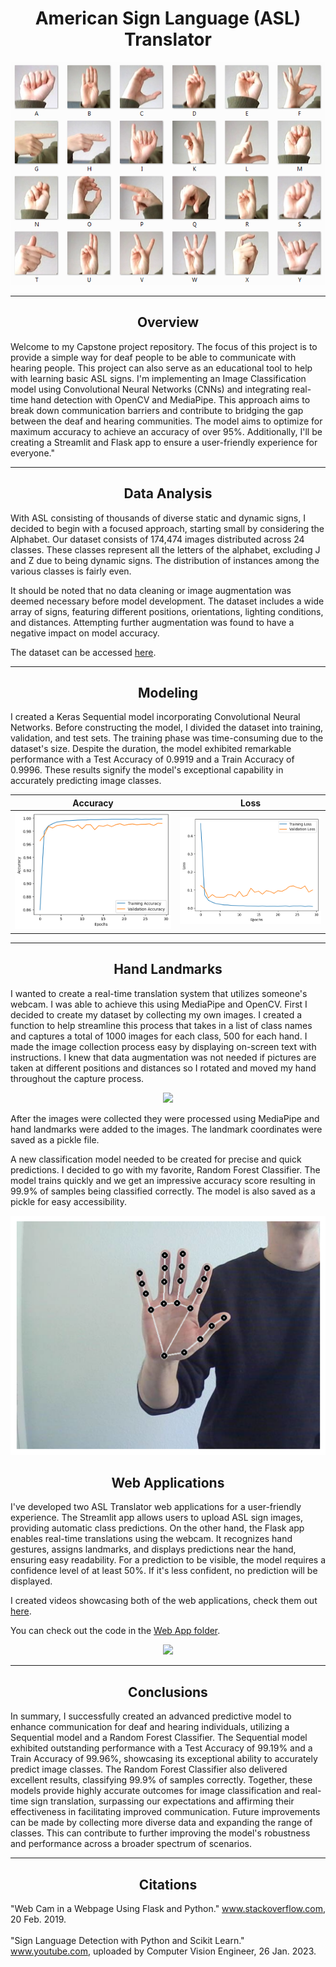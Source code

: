 <h1 align='center'>American Sign Language (ASL) Translator</h1>

<div align='center'>

![](/media/images/amer_sign2.png)

</div>

---

<h2 align='center'>Overview</h2>

<p>
Welcome to my Capstone project repository. The focus of this project is to provide a simple way for deaf people to be able to communicate with hearing people. This project can also serve as an educational tool to help with learning basic ASL signs. I'm implementing an Image Classification model using Convolutional Neural Networks (CNNs) and integrating real-time hand detection with OpenCV and MediaPipe. This approach aims to break down communication barriers and contribute to bridging the gap between the deaf and hearing communities. The model aims to optimize for maximum accuracy to achieve an accuracy of over 95%. Additionally, I'll be creating a Streamlit and Flask app to ensure a user-friendly experience for everyone."
</p>

---

<h2 align='center'>Data Analysis</h2>

<p>
With ASL consisting of thousands of diverse static and dynamic signs, I decided to begin with a focused approach, starting small by considering the Alphabet. Our dataset consists of 174,474 images distributed across 24 classes. These classes represent all the letters of the alphabet, excluding J and Z due to being dynamic signs. The distribution of instances among the various classes is fairly even.

It should be noted that no data cleaning or image augmentation was deemed necessary before model development. The dataset includes a wide array of signs, featuring different positions, orientations, lighting conditions, and distances. Attempting further augmentation was found to have a negative impact on model accuracy.

The dataset can be accessed [here]('https://www.kaggle.com/datasets/debashishsau/aslamerican-sign-language-aplhabet-dataset').

</p>

---

<h2 align='center'>Modeling</h2>

<p>
I created a Keras Sequential model incorporating Convolutional Neural Networks. Before constructing the model, I divided the dataset into training, validation, and test sets. The training phase was time-consuming due to the dataset's size. Despite the duration, the model exhibited remarkable performance with a Test Accuracy of 0.9919 and a Train Accuracy of 0.9996. These results signify the model's exceptional capability in accurately predicting image classes.
</p>

<div align='center'>

|            Accuracy             |            Loss             |
| :-----------------------------: | :-------------------------: |
| ![](/media/images/accuracy.png) | ![](/media/images/loss.png) |

</div>

---

<h2 align='center'>Hand Landmarks</h2>

<p>
I wanted to create a real-time translation system that utilizes someone's webcam. I was able to achieve this using MediaPipe and OpenCV. First I decided to create my dataset by collecting my own images. I created a function to help streamline this process that takes in a list of class names and captures a total of 1000 images for each class, 500 for each hand. I made the image collection process easy by displaying on-screen text with instructions. I knew that data augmentation was not needed if pictures are taken at different positions and distances so I rotated and moved my hand throughout the capture process.

</p>

<div align='center'>

![](/media/videos/data_collection.gif)

</div>

<p>

After the images were collected they were processed using MediaPipe and hand landmarks were added to the images. The landmark coordinates were saved as a pickle file.

A new classification model needed to be created for precise and quick predictions. I decided to go with my favorite, Random Forest Classifier. The model trains quickly and we get an impressive accuracy score resulting in 99.9% of samples being classified correctly. The model is also saved as a pickle for easy accessibility.

</p>

<div align='center'>

![](/media/images/landmark_image.png)

## </div>

<h2 align='center'>Web Applications</h2>

<p>

I've developed two ASL Translator web applications for a user-friendly experience. The Streamlit app allows users to upload ASL sign images, providing automatic class predictions. On the other hand, the Flask app enables real-time translations using the webcam. It recognizes hand gestures, assigns landmarks, and displays predictions near the hand, ensuring easy readability. For a prediction to be visible, the model requires a confidence level of at least 50%. If it's less confident, no prediction will be displayed.

I created videos showcasing both of the web applications, check them out [here](/media/videos/).

You can check out the code in the [Web App folder](/web_applications/).

</p>

<div align='center'>

![](/media/videos/flask_showcase.gif)

</div>

---

<h2 align='center'>Conclusions</h2>

<p>
In summary, I successfully created an advanced predictive model to enhance communication for deaf and hearing individuals, utilizing a Sequential model and a Random Forest Classifier. The Sequential model exhibited outstanding performance with a Test Accuracy of 99.19% and a Train Accuracy of 99.96%, showcasing its exceptional ability to accurately predict image classes. The Random Forest Classifier also delivered excellent results, classifying 99.9% of samples correctly. Together, these models provide highly accurate outcomes for image classification and real-time sign translation, surpassing our expectations and affirming their effectiveness in facilitating improved communication. Future improvements can be made by collecting more diverse data and expanding the range of classes. This can contribute to further improving the model's robustness and performance across a broader spectrum of scenarios.
</p>

---

<h2 align='center'>Citations</h2>

<p align='left'>
"Web Cam in a Webpage Using Flask and Python." <a href='stackoverflow.com/questions/54786145/web-cam-in-a-webpage-using-flask-and-python'>www.stackoverflow.com</a>, 20 Feb. 2019.<br><br>
"Sign Language Detection with Python and Scikit Learn." <a href='https://youtu.be/MJCSjXepaAM?si=KkBwTAqwPveyiTBy'>www.youtube.com</a>, uploaded by Computer Vision Engineer, 26 Jan. 2023.
</p>
